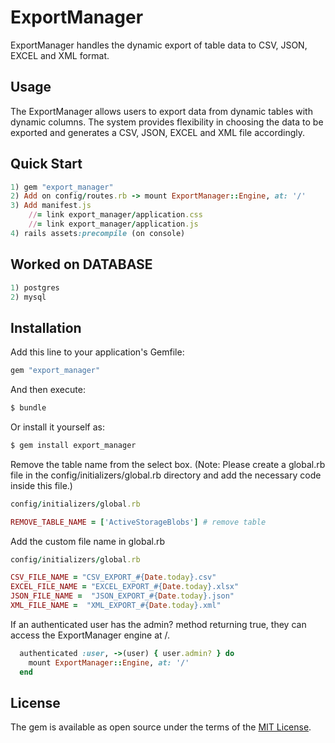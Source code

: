 # ExportManager
ExportManager handles the dynamic export of table data to CSV, JSON, EXCEL and XML format.

## Usage
The ExportManager allows users to export data from dynamic tables with dynamic columns. The system provides flexibility in choosing the data to be exported and generates a CSV, JSON, EXCEL and XML file accordingly.

## Quick Start
```ruby
1) gem "export_manager"
2) Add on config/routes.rb -> mount ExportManager::Engine, at: '/'
3) Add manifest.js
    //= link export_manager/application.css
    //= link export_manager/application.js
4) rails assets:precompile (on console)
```

## Worked on DATABASE
```ruby
1) postgres
2) mysql
```


## Installation
Add this line to your application's Gemfile:

```ruby
gem "export_manager"
```

And then execute:
```bash
$ bundle
```

Or install it yourself as:
```bash
$ gem install export_manager
```


Remove the table name from the select box. (Note: Please create a global.rb file in the config/initializers/global.rb directory and add the necessary code inside this file.)
```ruby
config/initializers/global.rb

REMOVE_TABLE_NAME = ['ActiveStorageBlobs'] # remove table
```

Add the custom file name in global.rb
```ruby
config/initializers/global.rb

CSV_FILE_NAME = "CSV_EXPORT_#{Date.today}.csv"
EXCEL_FILE_NAME = "EXCEL_EXPORT_#{Date.today}.xlsx"
JSON_FILE_NAME =  "JSON_EXPORT_#{Date.today}.json"
XML_FILE_NAME =  "XML_EXPORT_#{Date.today}.xml"
```

If an authenticated user has the admin? method returning true, they can access the ExportManager engine at /.
```ruby
  authenticated :user, ->(user) { user.admin? } do
    mount ExportManager::Engine, at: '/'
  end
```
## License
The gem is available as open source under the terms of the [MIT License](https://opensource.org/licenses/MIT).
